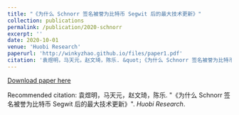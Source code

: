 ```yaml
---
title: "《为什么 Schnorr 签名被誉为比特币 Segwit 后的最大技术更新》"
collection: publications
permalink: /publication/2020-schnorr
excerpt: ''
date: 2020-10-01
venue: 'Huobi Research'
paperurl: 'http://winkyzhao.github.io/files/paper1.pdf'
citation: '袁煜明，马天元，赵文琦，陈乐. &quot;《为什么 Schnorr 签名被誉为比特币 Segwit 后的最大技术更新》.&quot; <i>Huobi Research</i>.'
---
```


[Download paper here](http://winkyzhao.github.io/files/paper1.pdf)

Recommended citation: 袁煜明，马天元，赵文琦，陈乐. "《为什么 Schnorr 签名被誉为比特币 Segwit 后的最大技术更新》". <i>Huobi Research</i>.
